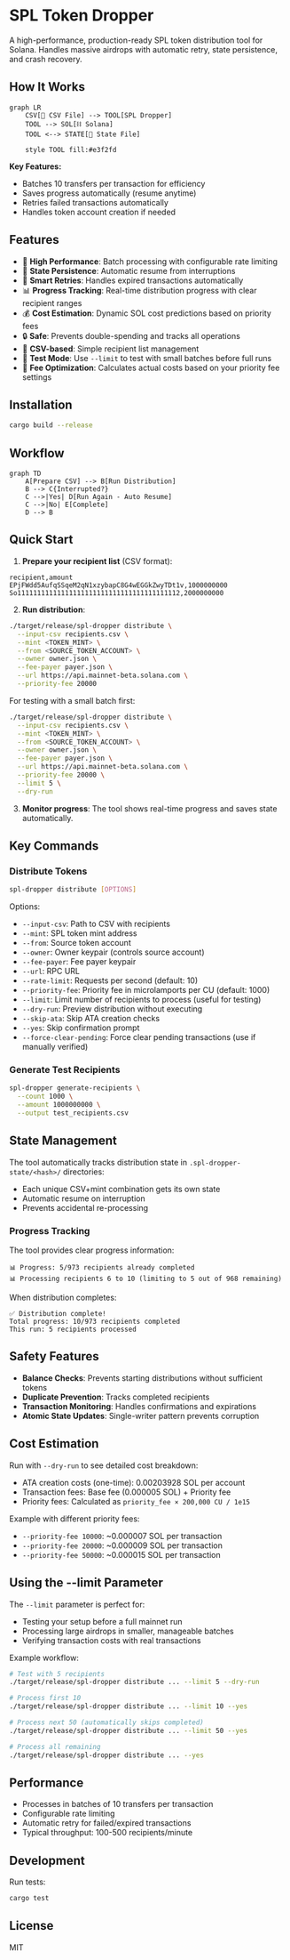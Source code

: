 # SPL Token Dropper

A high-performance, production-ready SPL token distribution tool for Solana. Handles massive airdrops with automatic retry, state persistence, and crash recovery.

## How It Works

```mermaid
graph LR
    CSV[📄 CSV File] --> TOOL[SPL Dropper]
    TOOL --> SOL[⛓️ Solana]
    TOOL <--> STATE[💾 State File]
    
    style TOOL fill:#e3f2fd
```

**Key Features:**
- Batches 10 transfers per transaction for efficiency
- Saves progress automatically (resume anytime)
- Retries failed transactions automatically
- Handles token account creation if needed

## Features

- 🚀 **High Performance**: Batch processing with configurable rate limiting
- 💾 **State Persistence**: Automatic resume from interruptions
- 🔄 **Smart Retries**: Handles expired transactions automatically
- 📊 **Progress Tracking**: Real-time distribution progress with clear recipient ranges
- 💰 **Cost Estimation**: Dynamic SOL cost predictions based on priority fees
- 🔒 **Safe**: Prevents double-spending and tracks all operations
- 📁 **CSV-based**: Simple recipient list management
- 🧪 **Test Mode**: Use `--limit` to test with small batches before full runs
- 💸 **Fee Optimization**: Calculates actual costs based on your priority fee settings


## Installation

```bash
cargo build --release
```

## Workflow

```mermaid
graph TD
    A[Prepare CSV] --> B[Run Distribution]
    B --> C{Interrupted?}
    C -->|Yes| D[Run Again - Auto Resume]
    C -->|No| E[Complete]
    D --> B
```

## Quick Start

1. **Prepare your recipient list** (CSV format):
```csv
recipient,amount
EPjFWdd5AufqSSqeM2qN1xzybapC8G4wEGGkZwyTDt1v,1000000000
So11111111111111111111111111111111111111112,2000000000
```

2. **Run distribution**:
```bash
./target/release/spl-dropper distribute \
  --input-csv recipients.csv \
  --mint <TOKEN_MINT> \
  --from <SOURCE_TOKEN_ACCOUNT> \
  --owner owner.json \
  --fee-payer payer.json \
  --url https://api.mainnet-beta.solana.com \
  --priority-fee 20000
```

For testing with a small batch first:
```bash
./target/release/spl-dropper distribute \
  --input-csv recipients.csv \
  --mint <TOKEN_MINT> \
  --from <SOURCE_TOKEN_ACCOUNT> \
  --owner owner.json \
  --fee-payer payer.json \
  --url https://api.mainnet-beta.solana.com \
  --priority-fee 20000 \
  --limit 5 \
  --dry-run
```

3. **Monitor progress**: The tool shows real-time progress and saves state automatically.

## Key Commands

### Distribute Tokens
```bash
spl-dropper distribute [OPTIONS]
```

Options:
- `--input-csv`: Path to CSV with recipients
- `--mint`: SPL token mint address
- `--from`: Source token account
- `--owner`: Owner keypair (controls source account)
- `--fee-payer`: Fee payer keypair
- `--url`: RPC URL
- `--rate-limit`: Requests per second (default: 10)
- `--priority-fee`: Priority fee in microlamports per CU (default: 1000)
- `--limit`: Limit number of recipients to process (useful for testing)
- `--dry-run`: Preview distribution without executing
- `--skip-ata`: Skip ATA creation checks
- `--yes`: Skip confirmation prompt
- `--force-clear-pending`: Force clear pending transactions (use if manually verified)

### Generate Test Recipients
```bash
spl-dropper generate-recipients \
  --count 1000 \
  --amount 1000000000 \
  --output test_recipients.csv
```


## State Management

The tool automatically tracks distribution state in `.spl-dropper-state/<hash>/` directories:
- Each unique CSV+mint combination gets its own state
- Automatic resume on interruption
- Prevents accidental re-processing

### Progress Tracking

The tool provides clear progress information:
```
📊 Progress: 5/973 recipients already completed
📊 Processing recipients 6 to 10 (limiting to 5 out of 968 remaining)
```

When distribution completes:
```
✅ Distribution complete!
Total progress: 10/973 recipients completed
This run: 5 recipients processed
```

## Safety Features

- **Balance Checks**: Prevents starting distributions without sufficient tokens
- **Duplicate Prevention**: Tracks completed recipients
- **Transaction Monitoring**: Handles confirmations and expirations
- **Atomic State Updates**: Single-writer pattern prevents corruption

## Cost Estimation

Run with `--dry-run` to see detailed cost breakdown:
- ATA creation costs (one-time): 0.00203928 SOL per account
- Transaction fees: Base fee (0.000005 SOL) + Priority fee
- Priority fees: Calculated as `priority_fee × 200,000 CU / 1e15`

Example with different priority fees:
- `--priority-fee 10000`: ~0.000007 SOL per transaction
- `--priority-fee 20000`: ~0.000009 SOL per transaction
- `--priority-fee 50000`: ~0.000015 SOL per transaction

## Using the --limit Parameter

The `--limit` parameter is perfect for:
- Testing your setup before a full mainnet run
- Processing large airdrops in smaller, manageable batches
- Verifying transaction costs with real transactions

Example workflow:
```bash
# Test with 5 recipients
./target/release/spl-dropper distribute ... --limit 5 --dry-run

# Process first 10
./target/release/spl-dropper distribute ... --limit 10 --yes

# Process next 50 (automatically skips completed)
./target/release/spl-dropper distribute ... --limit 50 --yes

# Process all remaining
./target/release/spl-dropper distribute ... --yes
```

## Performance

- Processes in batches of 10 transfers per transaction
- Configurable rate limiting
- Automatic retry for failed/expired transactions
- Typical throughput: 100-500 recipients/minute

## Development

Run tests:
```bash
cargo test
```

## License

MIT
